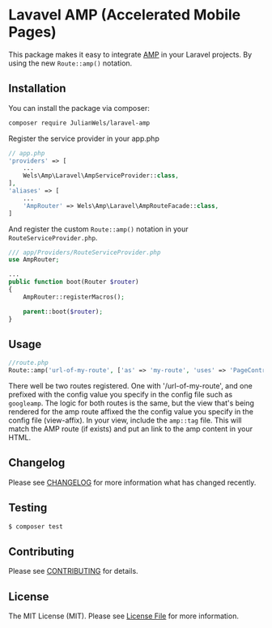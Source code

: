 # Lavavel AMP (Accelerated Mobile Pages)

This package makes it easy to integrate [AMP](https://www.ampproject.org/) in your Laravel projects. By using the new ```Route::amp()``` notation.

## Installation

You can install the package via composer:

``` bash
composer require JulianWels/laravel-amp
```

Register the service provider in your app.php

```php
// app.php
'providers' => [
    ...
    Wels\Amp\Laravel\AmpServiceProvider::class,
],
'aliases' => [
    ...
    'AmpRouter' => Wels\Amp\Laravel\AmpRouteFacade::class,
]
```

And register the custom ```Route::amp()``` notation in your ```RouteServiceProvider.php```.
```php
/// app/Providers/RouteServiceProvider.php
use AmpRouter;

...
public function boot(Router $router)
{
    AmpRouter::registerMacros();

    parent::boot($router);
}

```
## Usage

``` php
//route.php
Route::amp('url-of-my-route', ['as' => 'my-route', 'uses' => 'PageController@text']);
```

There well be two routes registered. One with '/url-of-my-route',  and one prefixed with the config value you specify in the config file such as `googleamp`. 
The logic for both routes is the same, but the view that's being rendered for the amp route affixed the the config value you specify in the config file (view-affix).
In your view, include the ```amp::tag``` file. This will match the AMP route (if exists) and put an link to the amp content in your HTML.

## Changelog

Please see [CHANGELOG](CHANGELOG.md) for more information what has changed recently.

## Testing

``` bash
$ composer test
```

## Contributing

Please see [CONTRIBUTING](CONTRIBUTING.md) for details.

## License

The MIT License (MIT). Please see [License File](LICENSE.md) for more information.
